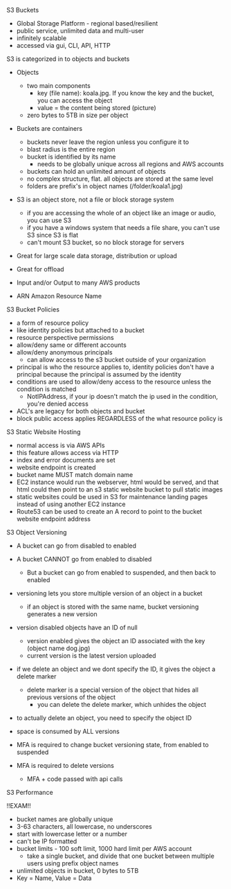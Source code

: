 S3 Buckets
- Global Storage Platform - regional based/resilient
- public service, unlimited data and multi-user
- infinitely scalable
- accessed via gui, CLI, API, HTTP

S3 is categorized in to objects and buckets
- Objects
    - two main components 
        - key (file name): koala.jpg. If you know the key and the bucket, you can access the object
        - value = the content being stored (picture)
    - zero bytes to 5TB in size per object
- Buckets are containers
    - buckets never leave the region unless you configure it to
    - blast radius is the entire region
    - bucket is identified by its name
        - needs to be globally unique across all regions and AWS accounts
    - buckets can hold an unlimited amount of objects
    - no complex structure, flat. all objects are stored at the same level
    - folders are prefix's in object names (/folder/koala1.jpg)

- S3 is an object store, not a file or block storage system
    - if you are accessing the whole of an object like an image or audio, you can use S3
    - if you have a windows system that needs a file share, you can't use S3 since S3 is flat
    - can't mount S3 bucket, so no block storage for servers
- Great for large scale data storage, distribution or upload
- Great for offload
- Input and/or Output to many AWS products
- ARN Amazon Resource Name

S3 Bucket Policies
- a form of resource policy
- like identity policies but attached to a bucket
- resource perspective permissions
- allow/deny same or different accounts
- allow/deny anonymous principals
    - can allow access to the s3 bucket outside of your organization
- principal is who the resource applies to, identity policies don't have a principal because the principal is assumed by the identity
- conditions are used to allow/deny access to the resource unless the condition is matched
    - NotIPAddress, if your ip doesn't match the ip used in the condition, you're denied access
- ACL's are legacy for both objects and bucket
- block public access applies REGARDLESS of the what resource policy is

S3 Static Website Hosting
- normal access is via AWS APIs
- this feature allows access via HTTP
- index and error documents are set
- website endpoint is created
- bucket name MUST match domain name
- EC2 instance would run the webserver, html would be served, and that html could then point to an s3 static website bucket to pull static images
- static websites could be used in S3 for maintenance landing pages instead of using another EC2 instance
- Route53 can be used to create an A record to point to the bucket website endpoint address

S3 Object Versioning
- A bucket can go from disabled to enabled
- A bucket CANNOT go from enabled to disabled
    - But a bucket can go from enabled to suspended, and then back to enabled
- versioning lets you store multiple version of an object in a bucket
    - if an object is stored with the same name, bucket versioning generates a new version
- version disabled objects have an ID of null
    - version enabled gives the object an ID associated with the key (object name dog.jpg)
    - current version is the latest version uploaded
- if we delete an object and we dont specify the ID, it gives the object a delete marker
    - delete marker is a special version of the object that hides all previous versions of the object
        - you can delete the delete marker, which unhides the object
- to actually delete an object, you need to specify the object ID
- space is consumed by ALL versions

- MFA is required to change bucket versioning state, from enabled to suspended
- MFA is required to delete versions
    - MFA + code passed with api calls

S3 Performance


!!EXAM!!
- bucket names are globally unique
- 3-63 characters, all lowercase, no underscores
- start with lowercase letter or a number
- can't be IP formatted
- bucket limits - 100 soft limit, 1000 hard limit per AWS account
    - take a single bucket, and divide that one bucket between multiple users using prefix object names
- unlimited objects in bucket, 0 bytes to 5TB
- Key = Name, Value = Data
